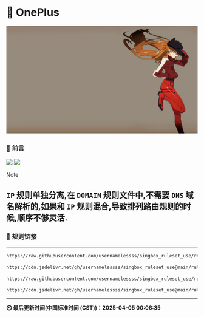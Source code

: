 
# 🧸 OnePlus
![](https://raw.githubusercontent.com/usernamelessss/picture-bed/main/images/202504042256831.jpg)
### 📣 前言
![](https://shields.io/badge/-移除重复规则-ff69b4) ![](https://shields.io/badge/-IP&nbsp;规则单独存放不与&nbsp;DOMAIN&nbsp;等混合-green)
> [!NOTE]
**`IP` 规则单独分离,在 `DOMAIN` 规则文件中,不需要 `DNS` 域名解析的,如果和 `IP` 规则混合,导致排列路由规则的时候,顺序不够灵活.**
---

###  🔗 规则链接
---

```url
https://raw.githubusercontent.com/usernamelessss/singbox_ruleset_use/refs/heads/main/rule/OnePlus/OnePlus_No_IP.json
```

```url
https://cdn.jsdelivr.net/gh/usernamelessss/singbox_ruleset_use@main/rule/OnePlus/OnePlus_No_IP.json
```

```url
https://raw.githubusercontent.com/usernamelessss/singbox_ruleset_use/refs/heads/main/rule/OnePlus/OnePlus_No_IP.srs
```

```url
https://cdn.jsdelivr.net/gh/usernamelessss/singbox_ruleset_use@main/rule/OnePlus/OnePlus_No_IP.srs
```

---
**⏲️ 最后更新时间(中国标准时间 (CST))：2025-04-05 00:06:35**